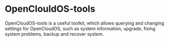 # OpenClouldOS-tools
OpenCloudOS-tools is a useful toolkit, which allows querying and changing settings for OpenCloudOS, such as system information, upgrade, fixing system problems, backup and recover system.
